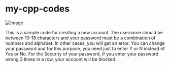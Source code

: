 # my-cpp-codes
![image](https://user-images.githubusercontent.com/89593933/132638631-49080fdd-09a2-4ee5-900e-05fc994e7eb0.png)

This is a sample code for creating a new account.
The username should be between 10-18 characters and your password must be a combination of numbers and alphabet. In other cases, you will get an error. 
You can change your password and for this purpose, you need just to enter Y or N instead of Yes or No.
For the Security of your password, If you enter your password wrong 3 times in a row, your account will be blocked.
